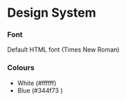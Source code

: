 # Design System

### Font

Default HTML font (Times New Roman)

### Colours

- White (#ffffff)
- Blue (#344f73 )
